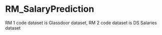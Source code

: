 # RM_SalaryPrediction
RM 1 code dataset is Glassdoor dataset,
RM 2 code dataset is DS Salaries dataset
